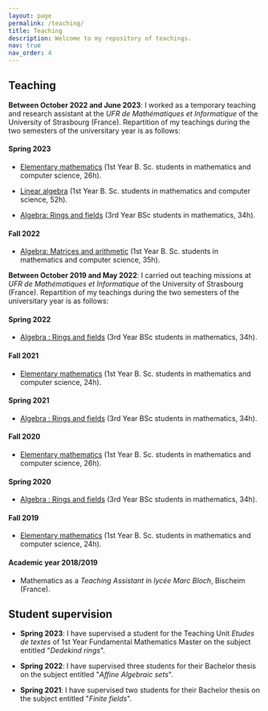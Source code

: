 ```yaml
---
layout: page
permalink: /teaching/
title: Teaching
description: Welcome to my repository of teachings.
nav: true
nav_order: 4
---
```


## Teaching

**Between October 2022 and June 2023**: I worked as a temporary teaching and research assistant at the *UFR de Mathématiques et Informatique* of the University of Strasbourg (France). Repartition of my teachings during the two semesters of the universitary year is as follows:

#### Spring 2023

- [Elementary mathematics](https://mathinfo.unistra.fr/formations/licence/mathematiques/parcours-licence-1-mathematiques-informatique-parcours-mathematique-PR27-18121/cours-mathematiques-elementaires-EN896-18121-PR27) (1st Year B. Sc. students in mathematics and computer science, 26h).

- [Linear algebra](https://mathinfo.unistra.fr/formations/licence/mathematiques/parcours-licence-1-mathematiques-informatique-parcours-mathematique-PR27-18121/cours-algebre-lineaire-LJD1DXB7-18121-PR27) (1st Year B. Sc. students in mathematics and computer science, 52h).

- [Algebra: Rings and fields](https://mathinfo.unistra.fr/formations/licence/mathematiques/parcours-mathematiques-fondamentales-mf-l3-PR908-18121/cours-algebre-s6-EN28910-18121-PR908) (3rd Year BSc students in mathematics, 34h).

#### Fall 2022

- [Algebra: Matrices and arithmetic](https://mathinfo.unistra.fr/formations/licence/mathematiques/parcours-licence-1-mathematiques-informatique-parcours-mathematique-PR27-18121/cours-algebre-s1-EN897-18121-PR27) (1st Year B. Sc. students in mathematics and computer science, 35h).

**Between October 2019 and May 2022**: I carried out teaching missions at *UFR de Mathématiques et Informatique* of the University of Strasbourg (France). Repartition of my teachings during the two semesters of the universitary year is as follows:

#### Spring 2022

- [Algebra : Rings and fields](https://mathinfo.unistra.fr/formations/licence/mathematiques/parcours-mathematiques-fondamentales-mf-l3-PR908-18121/cours-algebre-s6-EN28910-18121-PR908) (3rd Year BSc students in mathematics, 34h).

#### Fall 2021

- [Elementary mathematics](https://mathinfo.unistra.fr/formations/licence/mathematiques/parcours-licence-1-mathematiques-informatique-parcours-mathematique-PR27-18121/cours-mathematiques-elementaires-EN896-18121-PR27) (1st Year B. Sc. students in mathematics and computer science, 24h).

#### Spring 2021

- [Algebra : Rings and fields](https://mathinfo.unistra.fr/formations/licence/mathematiques/parcours-mathematiques-fondamentales-mf-l3-PR908-18121/cours-algebre-s6-EN28910-18121-PR908) (3rd Year BSc students in mathematics, 34h).

#### Fall 2020

- [Elementary mathematics](https://mathinfo.unistra.fr/formations/licence/mathematiques/parcours-licence-1-mathematiques-informatique-parcours-mathematique-PR27-18121/cours-mathematiques-elementaires-EN896-18121-PR27) (1st Year B. Sc. students in mathematics and computer science, 26h).

#### Spring 2020

- [Algebra : Rings and fields](https://mathinfo.unistra.fr/formations/licence/mathematiques/parcours-mathematiques-fondamentales-mf-l3-PR908-18121/cours-algebre-s6-EN28910-18121-PR908) (3rd Year BSc students in mathematics, 34h).

#### Fall 2019

- [Elementary mathematics](https://mathinfo.unistra.fr/formations/licence/mathematiques/parcours-licence-1-mathematiques-informatique-parcours-mathematique-PR27-18121/cours-mathematiques-elementaires-EN896-18121-PR27) (1st Year B. Sc. students in mathematics and computer science, 24h).

#### Academic year 2018/2019

- Mathematics as a *Teaching Assistant* in *lycée Marc Bloch*, Bischeim (France).

## Student supervision

- **Spring 2023**: I have supervised a student for the Teaching Unit *Etudes de textes* of 1st Year Fundamental Mathematics Master on the subject entitled "*Dedekind rings*".

- **Spring 2022**: I have supervised three students for their Bachelor thesis on the subject entitled "*Affine Algebraic sets*".

- **Spring 2021**: I have supervised two students for their Bachelor thesis on the subject entitled "*Finite fields*".
